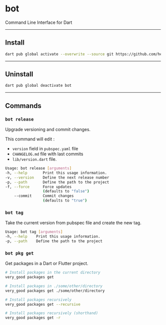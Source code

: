 # bot

Command Line Interface for Dart

---

## Install

```sh
dart pub global activate --overwrite --source git https://github.com/herveGuigoz/bot.git
```

---

## Uninstall

```sh
dart pub global deactivate bot
```

---

## Commands

### `bot release`

Upgrade versioning and commit changes.

This command will edit :
- `version` field in `pubspec.yaml` file
- `CHANGELOG.md` file with last commits
- `lib/version.dart` file.

```sh
Usage: bot release [arguments]
-h, --help       Print this usage information.
-v, --version    Define the next release number
-p, --path       Define the path to the project
-f, --force      Force updates
                 (defaults to "false")
    --commit     Commit changes
                 (defaults to "true")
```

### `bot tag`

Take the current version from pubspec file and create the new tag.

```sh
Usage: bot tag [arguments]
-h, --help    Print this usage information.
-p, --path    Define the path to the project
```

### `bot pkg get`

Get packages in a Dart or Flutter project.

```sh
# Install packages in the current directory
very_good packages get

# Install packages in ./some/other/directory
very_good packages get ./some/other/directory

# Install packages recursively
very_good packages get --recursive

# Install packages recursively (shorthand)
very_good packages get -r
```

